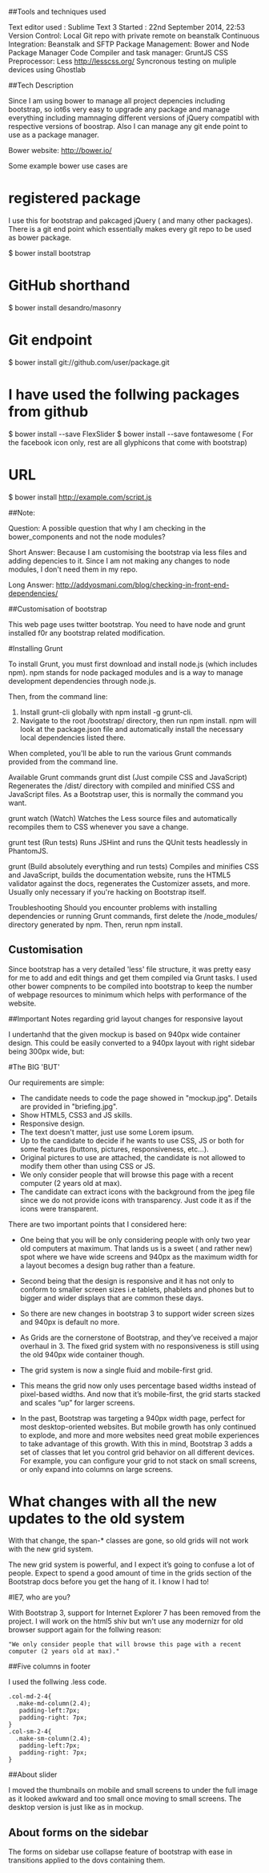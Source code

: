 ##Tools and techniques used

Text editor used : Sublime Text 3
Started : 22nd September 2014, 22:53 
Version Control: Local Git repo with private remote on beanstalk
Continuous Integration: Beanstalk and SFTP
Package Management: Bower and Node Package Manager
Code Compiler and task manager: GruntJS
CSS Preprocessor: Less http://lesscss.org/
Syncronous testing on muliple devices using Ghostlab


##Tech Description

Since I am using bower to manage all project depencies including bootstrap, so iot6s very easy to upgrade any package and manage everything including mamnaging different versions of jQuery compatibl with respective versions of boostrap. Also I can manage any git ende point to use as a package manager. 

Bower website: http://bower.io/

Some example bower use cases are

# registered package 

I use this for bootstrap and pakcaged jQuery ( and many other packages). There is a git end point which essentially makes every git repo to be used as bower package.

$ bower install bootstrap 

# GitHub shorthand
$ bower install desandro/masonry

# Git endpoint 
$ bower install git://github.com/user/package.git

# I have used the follwing packages from github 

$ bower install --save FlexSlider
$ bower install --save fontawesome ( For the facebook icon only, rest are all glyphicons that come with bootstrap)


# URL
$ bower install http://example.com/script.js

##Note: 

Question: A possible question that why I am checking in the bower_components and not the node modules?

Short Answer: Because I am customising the bootstrap via less files and adding depencies to it. Since I am not making any changes to node modules, I don't need them in my repo. 

Long Answer: http://addyosmani.com/blog/checking-in-front-end-dependencies/


##Customisation of bootstrap

This web page uses twitter bootstrap. You need to have node and grunt installed f0r any bootstrap related modification.

#Installing Grunt

To install Grunt, you must first download and install node.js (which includes npm). npm stands for node packaged modules and is a way to manage development dependencies through node.js.

Then, from the command line:

1. Install grunt-cli globally with npm install -g grunt-cli.
2. Navigate to the root /bootstrap/ directory, then run npm install. npm will look at the package.json file and automatically install the necessary local dependencies listed there.

When completed, you'll be able to run the various Grunt commands provided from the command line.

Available Grunt commands
grunt dist (Just compile CSS and JavaScript)
Regenerates the /dist/ directory with compiled and minified CSS and JavaScript files. As a Bootstrap user, this is normally the command you want.

grunt watch (Watch)
Watches the Less source files and automatically recompiles them to CSS whenever you save a change.

grunt test (Run tests)
Runs JSHint and runs the QUnit tests headlessly in PhantomJS.

grunt (Build absolutely everything and run tests)
Compiles and minifies CSS and JavaScript, builds the documentation website, runs the HTML5 validator against the docs, regenerates the Customizer assets, and more. Usually only necessary if you're hacking on Bootstrap itself.

Troubleshooting
Should you encounter problems with installing dependencies or running Grunt commands, first delete the /node_modules/ directory generated by npm. Then, rerun npm install.

## Customisation 

Since bootstrap has a very detailed 'less' file structure, it was pretty easy for me to add and edit things and get them compiled via Grunt tasks. I used other bower compnents to be compiled into bootstrap to keep the number of webpage resources to minimum which helps with performance of the website. 


##Important Notes regarding grid layout changes for responsive layout

I undertanhd that the given mockup is based on 940px wide container design. This could be easily converted to a 940px layout with right sidebar being 300px wide, but:

#The BIG 'BUT'

Our requirements are simple:

- The candidate needs to code the page showed in "mockup.jpg". Details are provided in "briefing.jpg".
- Show HTML5, CSS3 and JS skills.
- Responsive design.
- The text doesn't matter, just use some Lorem ipsum.
- Up to the candidate to decide if he wants to use CSS, JS or both for some features (buttons, pictures, responsiveness, etc...).
- Original pictures to use are attached, the candidate is not allowed to modify them other than using CSS or JS.
- We only consider people that will browse this page with a recent computer (2 years old at max).
- The candidate can extract icons with the background from the jpeg file since we do not provide icons with transparency. Just code it as if the icons were transparent.

There are two important points that I considered here: 

- One being that you will be only considering people with only two year old computers at maximum. That lands us is a sweet ( and rather new) spot where we have wide screens and 940px as the maximum width for a layout becomes a design bug rather than a feature. 

- Second being that the design is responsive and it has not only to conform to smaller screen sizes i.e tablets, phablets and phones but to bigger and wider displays that are common these days.

- So there are new changes in bootstrap 3 to support wider screen sizes and 940px is default no more. 

- As Grids are the cornerstone of Bootstrap, and they’ve received a major overhaul in 3. The fixed grid system with no responsiveness is still using the old 940px wide container though.

- The grid system is now a single fluid and mobile-first grid.

- This means the grid now only uses percentage based widths instead of pixel-based widths. And now that it’s mobile-first, the grid starts stacked and scales “up” for larger screens.

- In the past, Bootstrap was targeting a 940px width page, perfect for most desktop-oriented websites. But mobile growth has only continued to explode, and more and more websites need great mobile experiences to take advantage of this growth. With this in mind, Bootstrap 3 adds a set of classes that let you control grid behavior on all different devices. For example, you can configure your grid to not stack on small screens, or only expand into columns on large screens.

# What changes with all the new updates to the old system

With that change, the span-* classes are gone, so old grids will not work with the new grid system.

The new grid system is powerful, and I expect it’s going to confuse a lot of people. Expect to spend a good amount of time in the grids section of the Bootstrap docs before you get the hang of it. I know I had to!


#IE7, who are you?

With Bootstrap 3, support for Internet Explorer 7 has been removed from the project. I will work on the html5 shiv but wn't use any modernizr for old browser support again for the follwing reason:

	"We only consider people that will browse this page with a recent computer (2 years old at max)."



##Five columns in footer

I used the follwing .less code.

    .col-md-2-4{
      .make-md-column(2.4);
       padding-left:7px;
       padding-right: 7px;
    }
    .col-sm-2-4{
      .make-sm-column(2.4);
       padding-left:7px;
       padding-right: 7px;
    }

##About slider

I moved the thumbnails on mobile and small screens to under the full image as it looked awkward and too small once moving to small screens. The desktop version is just like as in mockup. 


## About forms on the sidebar

The forms on sidebar use collapse feature of bootstrap with ease in transitions applied to the dovs containing them. 
